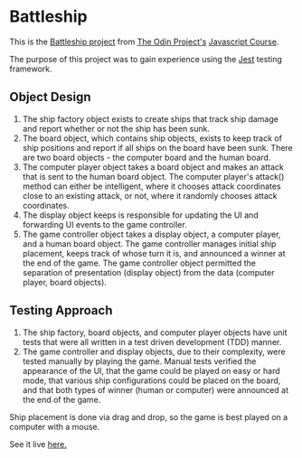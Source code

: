 # Battleship

This is the [Battleship project](https://www.theodinproject.com/paths/full-stack-ruby-on-rails/courses/javascript/lessons/battleship) from 
[The Odin Project's](https://www.theodinproject.com/) [Javascript Course](https://www.theodinproject.com/paths/full-stack-ruby-on-rails/courses/javascript).

The purpose of this project was to gain experience using the [Jest](https://jestjs.io/) testing framework.

## Object Design

1. The ship factory object exists to create ships that track ship damage and report whether or not the ship has been sunk.  
2. The board object, which contains ship objects, exists to keep track of ship positions and report if all ships on the board have been sunk. There are two board objects - the computer board and the human board. 
3. The computer player object takes a board object and makes an attack that is sent to the human board object.  The computer player's attack() method can either be intelligent, where it chooses attack coordinates close to an existing attack, or not, where it randomly chooses attack coordinates.  
4. The display object keeps is responsible for updating the UI and forwarding UI events to the game controller. 
5. The game controller object takes a display object, a computer player, and a human board object.  The game controller manages initial ship placement, keeps track of whose turn it is, and announced a winner at the end of the game.  The game controller object permitted the separation of presentation (display object) from the data (computer player, board objects). 

## Testing Approach

1. The ship factory, board objects, and computer player objects have unit tests that were all written in a test driven development (TDD) manner.  
2. The game controller and display objects, due to their complexity, were tested manually by playing the game.  Manual tests verified the appearance of the UI, that the game could be played on easy or hard mode, that various ship configurations could be placed on the board, and that both types of winner (human or computer) were announced at the end of the game.  

Ship placement is done via drag and drop, so the game is best played on a computer with a mouse.  

See it live [here.](https://esteban90-dev.github.io/battleship/)